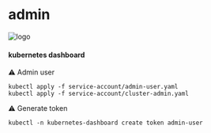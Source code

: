 # admin
![logo](https://user-images.githubusercontent.com/26479/113612862-aaadd080-9650-11eb-83db-7a3103293c3c.png)

#### kubernetes dashboard

⚠️ Admin user

```shell
kubectl apply -f service-account/admin-user.yaml
kubectl apply -f service-account/cluster-admin.yaml
```

⚠️ Generate token

```shell
kubectl -n kubernetes-dashboard create token admin-user
```
